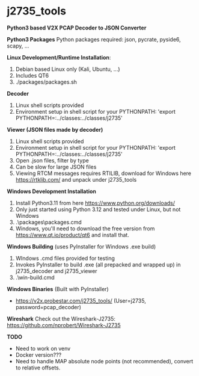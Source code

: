# j2735_tools
**Python3 based V2X PCAP Decoder to JSON Converter**

**Python3 Packages**
Python packages required: json, pycrate, pyside6, scapy, ...

**Linux Development/Runtime Installation**:
1. Debian based Linux only (Kali, Ubuntu, ...)
2. Includes QT6
3. ./packages/packages.sh

**Decoder**
1. Linux shell scripts provided
2. Environment setup in shell script for your PYTHONPATH: 'export PYTHONPATH=:../classes:../classes/j2735'

**Viewer (JSON files made by decoder)**
1. Linux shell scripts provided
2. Environment setup in shell script for your PYTHONPATH: 'export PYTHONPATH=:../classes:../classes/j2735'
3. Open .json files, filter by type
4. Can be slow for large JSON files
5. Viewing RTCM messages requires RTILIB, download for Windows here https://rtklib.com/ and unpack under j2735_tools

**Windows Development Installation**
1. Install Python3.11 from here https://www.python.org/downloads/
2. Only just started using Python 3.12 and tested under Linux, but not Windows
3. .\packages\packages.cmd
4. Windows, you'll need to download the free version from https://www.qt.io/product/qt6 and install that.

**Windows Building**  (uses PyInstaller for Windows .exe build)
1. WIndows .cmd files provided for testing
2. Invokes PyInstaller to build .exe (all prepacked and wrapped up) in j2735_decoder and j2735_viewer
3. .\win-build.cmd

**Windows Binaries** (Built with PyInstaller)
* https://v2x.probestar.com/j2735_tools/ (User=j2735, password=pcap_decoder)

**Wireshark**
Check out the Wireshark-J2735: https://github.com/nprobert/Wireshark-J2735

**TODO**
* Need to work on venv
* Docker version???
* Need to handle MAP absolute node points (not recommended), convert to relative offsets.
